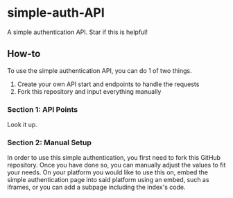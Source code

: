# simple-auth-API

A simple authentication API.
Star if this is helpful!

## How-to

To use the simple authentication API, you can do 1 of two things.

1. Create your own API start and endpoints to handle the requests
2. Fork this repository and input everything manually

### Section 1: API Points

Look it up.

### Section 2: Manual Setup

In order to use this simple authentication, you first need to fork this GitHub repository. Once you have done so, you can manually adjust the values to fit your needs. On your platform you would like to use this on, embed the simple authentication page into said platform using an embed, such as iframes, or you can add a subpage including the index's code.
